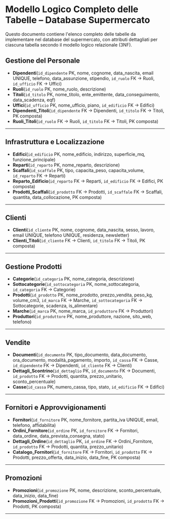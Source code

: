# Modello Logico Completo delle Tabelle – Database Supermercato

Questo documento contiene l'elenco completo delle tabelle da implementare nel database del supermercato, con attributi dettagliati per ciascuna tabella secondo il modello logico relazionale (3NF).


## Gestione del Personale

* **Dipendenti**(`id_dipendente` PK, nome, cognome, data\_nascita, email UNIQUE, telefono, data\_assunzione, stipendio, `id_ruolo` FK → Ruoli, `id_ufficio` FK → Uffici)
* **Ruoli**(`id_ruolo` PK, nome\_ruolo, descrizione)
* **Titoli**(`id_titolo` PK, nome\_titolo, ente\_emittente, data\_conseguimento, data\_scadenza, eqf)
* **Uffici**(`id_ufficio` PK, nome\_ufficio, piano, `id_edificio` FK → Edifici)
* **Dipendenti\_Titoli**(`id_dipendente` FK → Dipendenti, `id_titolo` FK → Titoli, PK composta)
* **Ruoli\_Titoli**(`id_ruolo` FK → Ruoli, `id_titolo` FK → Titoli, PK composta)

---

## Infrastruttura e Localizzazione

* **Edifici**(`id_edificio` PK, nome\_edificio, indirizzo, superficie\_mq, funzione\_principale)
* **Reparti**(`id_reparto` PK, nome\_reparto, descrizione)
* **Scaffali**(`id_scaffale` PK, tipo, capacita\_peso, capacita\_volume, `id_reparto` FK → Reparti)
* **Reparto\_Edificio**(`id_reparto` FK → Reparti, `id_edificio` FK → Edifici, PK composta)
* **Prodotti\_Scaffali**(`id_prodotto` FK → Prodotti, `id_scaffale` FK → Scaffali, quantita, data\_collocazione, PK composta)

---

## Clienti

* **Clienti**(`id_cliente` PK, nome, cognome, data\_nascita, sesso, lavoro, email UNIQUE, telefono UNIQUE, residenza, newsletter)
* **Clienti\_Titoli**(`id_cliente` FK → Clienti, `id_titolo` FK → Titoli, PK composta)

---

## Gestione Prodotti

* **Categorie**(`id_categoria` PK, nome\_categoria, descrizione)
* **Sottocategorie**(`id_sottocategoria` PK, nome\_sottocategoria, `id_categoria` FK → Categorie)
* **Prodotti**(`id_prodotto` PK, nome\_prodotto, prezzo\_vendita, peso\_kg, volume\_cm3, `id_marca` FK → Marche, `id_sottocategoria` FK → Sottocategorie, scadenza, is\_alimentare)
* **Marche**(`id_marca` PK, nome\_marca, `id_produttore` FK → Produttori)
* **Produttori**(`id_produttore` PK, nome\_produttore, nazione, sito\_web, telefono)

---

## Vendite

* **Documenti**(`id_documento` PK, tipo\_documento, data\_documento, ora\_documento, modalità\_pagamento, importo, `id_cassa` FK → Casse, `id_dipendente` FK → Dipendenti, `id_cliente` FK → Clienti)
* **Dettagli\_Scontrino**(`id_dettaglio` PK, `id_documento` FK → Documenti, `id_prodotto` FK → Prodotti, quantita, prezzo\_unitario, sconto\_percentuale)
* **Casse**(`id_cassa` PK, numero\_cassa, tipo, stato, `id_edificio` FK → Edifici)

---

## Fornitori e Approvvigionamenti

* **Fornitori**(`id_fornitore` PK, nome\_fornitore, partita\_iva UNIQUE, email, telefono, affidabilita)
* **Ordini\_Fornitore**(`id_ordine` PK, `id_fornitore` FK → Fornitori, data\_ordine, data\_prevista\_consegna, stato)
* **Dettagli\_Ordine**(`id_dettaglio` PK, `id_ordine` FK → Ordini\_Fornitore, `id_prodotto` FK → Prodotti, quantita, prezzo\_unitario)
* **Catalogo\_Fornitori**(`id_fornitore` FK → Fornitori, `id_prodotto` FK → Prodotti, prezzo\_offerta, data\_inizio, data\_fine, PK composta)

---

## Promozioni

* **Promozioni**(`id_promozione` PK, nome, descrizione, sconto\_percentuale, data\_inizio, data\_fine)
* **Promozioni\_Prodotti**(`id_promozione` FK → Promozioni, `id_prodotto` FK → Prodotti, PK composta)

---
